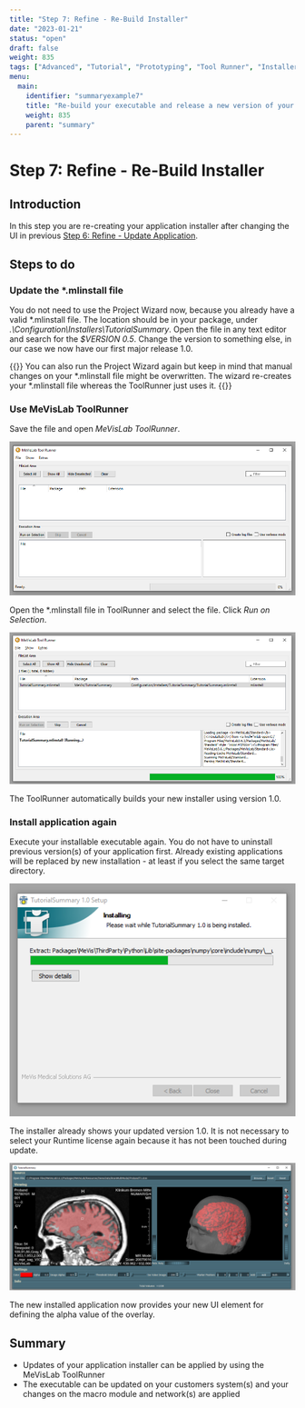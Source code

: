 ```yaml
---
title: "Step 7: Refine - Re-Build Installer"
date: "2023-01-21"
status: "open"
draft: false
weight: 835
tags: ["Advanced", "Tutorial", "Prototyping", "Tool Runner", "Installer"]
menu: 
  main:
    identifier: "summaryexample7"
    title: "Re-build your executable and release a new version of your application."
    weight: 835
    parent: "summary"
---
```

# Step 7: Refine - Re-Build Installer
## Introduction
In this step you are re-creating your application installer after changing the UI in previous [Step 6: Refine - Update Application](/tutorials/summary/summary6/).

## Steps to do
### Update the \*.mlinstall file
You do not need to use the Project Wizard now, because you already have a valid \*.mlinstall file. The location should be in your package, under *.\Configuration\Installers\TutorialSummary*. Open the file in any text editor and search for the *$VERSION 0.5*. Change the version to something else, in our case we now have our first major release 1.0.

{{<alert class="info" caption="Info">}}
You can also run the Project Wizard again but keep in mind that manual changes on your \*.mlinstall file might be overwritten. The wizard re-creates your \*.mlinstall file whereas the ToolRunner just uses it.
{{</alert>}}

### Use MeVisLab ToolRunner
Save the file and open *MeVisLab ToolRunner*. 

![MeVisLab ToolRunner](/images/tutorials/summary/Example7_1.png "MeVisLab ToolRunner")

Open the \*.mlinstall file in ToolRunner and select the file. Click *Run on Selection*.

![Run on Selection](/images/tutorials/summary/Example7_2.png "Run on Selection")

The ToolRunner automatically builds your new installer using version 1.0.

### Install application again
Execute your installable executable again. You do not have to uninstall previous version(s) of your application first. Already existing applications will be replaced by new installation - at least if you select the same target directory.

![Install new version](/images/tutorials/summary/Example7_3.png "Install new version")

The installer already shows your updated version 1.0. It is not necessary to select your Runtime license again because it has not been touched during update.

![Application version 1.0](/images/tutorials/summary/Example7_4.png "Application version 1.0")

The new installed application now provides your new UI element for defining the alpha value of the overlay.

## Summary
* Updates of your application installer can be applied by using the MeVisLab ToolRunner
* The executable can be updated on your customers system(s) and your changes on the macro module and network(s) are applied
